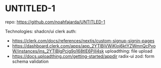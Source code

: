 # UNTITLED-1

repo: https://github.com/noahfajarda/UNTITLED-1

Technologies:
shadcn/ui
clerk auth:
- https://clerk.com/docs/references/nextjs/custom-signup-signin-pages
- https://dashboard.clerk.com/apps/app_2YTlBjVWiKloj6ktYZWmnQcPvoW/instances/ins_2YTlBlgPcjg9o168tIE6PjlI4sk
uploadthing: file upload
- https://docs.uploadthing.com/getting-started/appdir
radix-ui
zod: form schema validation

